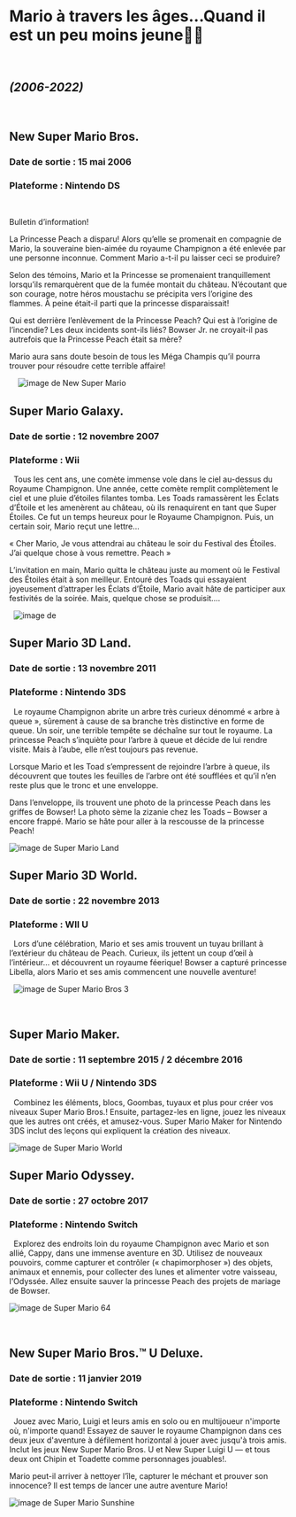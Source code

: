# Mario à travers les âges...Quand il est un peu moins jeune👨‍🦳
&nbsp;
## _(2006-2022)_
&nbsp;
## New Super Mario Bros.
### Date de sortie : 15 mai 2006
### Plateforme : Nintendo DS
&nbsp;


Bulletin d’information!

La Princesse Peach a disparu! Alors qu’elle se promenait en compagnie de Mario, la souveraine bien-aimée du royaume Champignon a été enlevée par une personne inconnue. Comment Mario a-t-il pu laisser ceci se produire?

Selon des témoins, Mario et la Princesse se promenaient tranquillement lorsqu’ils remarquèrent que de la fumée montait du château. N’écoutant que son courage, notre héros moustachu se précipita vers l’origine des flammes. À peine était-il parti que la princesse disparaissait!

Qui est derrière l’enlèvement de la Princesse Peach? Qui est à l’origine de l’incendie? Les deux incidents sont-ils liés? Bowser Jr. ne croyait-il pas autrefois que la Princesse Peach était sa mère?

Mario aura sans doute besoin de tous les Méga Champis qu’il pourra trouver pour résoudre cette terrible affaire!


&nbsp;
&nbsp;
![image de New Super Mario](https://mario.nintendo.com/static/f89dd8fb06eb857befd143a30b30f10b/a25bf/screen-3.jpg)
&nbsp;
## Super Mario Galaxy.
### Date de sortie : 12 novembre 2007
### Plateforme : Wii

&nbsp;
Tous les cent ans, une comète immense vole dans le ciel au-dessus du Royaume Champignon. Une année, cette comète remplit complètement le ciel et une pluie d’étoiles filantes tomba. Les Toads ramassèrent les Éclats d’Étoile et les amenèrent au château, où ils renaquirent en tant que Super Étoiles. Ce fut un temps heureux pour le Royaume Champignon. Puis, un certain soir, Mario reçut une lettre...

« Cher Mario,
Je vous attendrai au château le soir du Festival des Étoiles. J’ai quelque chose à vous remettre.
Peach »

L’invitation en main, Mario quitta le château juste au moment où le Festival des Étoiles était à son meilleur. Entouré des Toads qui essayaient joyeusement d’attraper les Éclats d’Étoile, Mario avait hâte de participer aux festivités de la soirée. Mais, quelque chose se produisit….

&nbsp;
![image de ](https://mario.nintendo.com/static/13a95c01340e9b2250270dc363665a28/a25bf/screen-3.jpg)
&nbsp;
## Super Mario 3D Land.
### Date de sortie : 13 novembre 2011
### Plateforme : Nintendo 3DS

&nbsp;
Le royaume Champignon abrite un arbre très curieux dénommé « arbre à queue », sûrement à cause de sa branche très distinctive en forme de queue. Un soir, une terrible tempête se déchaîne sur tout le royaume. La princesse Peach s’inquiète pour l’arbre à queue et décide de lui rendre visite. Mais à l’aube, elle n’est toujours pas revenue.

Lorsque Mario et les Toad s’empressent de rejoindre l’arbre à queue, ils découvrent que toutes les feuilles de l’arbre ont été soufflées et qu’il n’en reste plus que le tronc et une enveloppe.

Dans l’enveloppe, ils trouvent une photo de la princesse Peach dans les griffes de Bowser! La photo sème la zizanie chez les Toads – Bowser a encore frappé. Mario se hâte pour aller à la rescousse de la princesse Peach!


![image de Super Mario Land](https://mario.nintendo.com/static/f64262793d8910b7bf060b954f3d74d9/a25bf/screen-3.jpg)

## Super Mario 3D World.
### Date de sortie : 22 novembre 2013
### Plateforme : WII U

&nbsp;
Lors d’une célébration, Mario et ses amis trouvent un tuyau brillant à l’extérieur du château de Peach. Curieux, ils jettent un coup d’œil à l’intérieur… et découvrent un royaume féerique! Bowser a capturé princesse Libella, alors Mario et ses amis commencent une nouvelle aventure!

&nbsp;
![image de Super Mario Bros 3](https://mario.nintendo.com/static/75f4be3a3b0b39e90f46af65be908238/a25bf/screen-3.jpg)

&nbsp;
## Super Mario Maker.
### Date de sortie : 11 septembre 2015 / 2 décembre 2016
### Plateforme : Wii U / Nintendo 3DS

&nbsp;
Combinez les éléments, blocs, Goombas, tuyaux et plus pour créer vos niveaux Super Mario Bros.! Ensuite, partagez-les en ligne, jouez les niveaux que les autres ont créés, et amusez-vous. Super Mario Maker for Nintendo 3DS inclut des leçons qui expliquent la création des niveaux.
&nbsp;

![image de Super Mario World](https://mario.nintendo.com/static/ad50f1b0bad8258618651a23ceb5c648/a25bf/screen-3.jpg)
&nbsp;
## Super Mario Odyssey.
### Date de sortie : 27 octobre 2017
### Plateforme : Nintendo Switch

&nbsp;
Explorez des endroits loin du royaume Champignon avec Mario et son allié, Cappy, dans une immense aventure en 3D. Utilisez de nouveaux pouvoirs, comme capturer et contrôler (« chapimorphoser ») des objets, animaux et ennemis, pour collecter des lunes et alimenter votre vaisseau, l'Odyssée. Allez ensuite sauver la princesse Peach des projets de mariage de Bowser.

![image de Super Mario 64](https://mario.nintendo.com/static/fb22d275468aa2fca6714292d49a94f9/a25bf/screen-3.jpg)

&nbsp;
## New Super Mario Bros.™ U Deluxe.
### Date de sortie :  11 janvier 2019
### Plateforme : Nintendo Switch

&nbsp;
Jouez avec Mario, Luigi et leurs amis en solo ou en multijoueur n'importe où, n'importe quand! Essayez de sauver le royaume Champignon dans ces deux jeux d'aventure à défilement horizontal à jouer avec jusqu'à trois amis. Inclut les jeux New Super Mario Bros. U et New Super Luigi U — et tous deux ont Chipin et Toadette comme personnages jouables!.

Mario peut-il arriver à nettoyer l’île, capturer le méchant et prouver son innocence? Il est temps de lancer une autre aventure Mario!

![image de Super Mario Sunshine](https://mario.nintendo.com/static/4255686a9bc459dbb3fe6e0dc84f03b2/a25bf/screen-3.jpg)
&nbsp;

